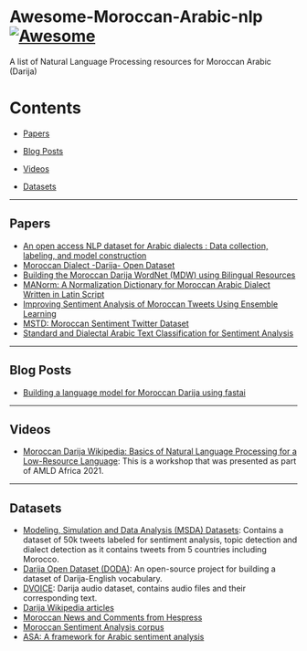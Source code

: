 # Awesome-Moroccan-Arabic-nlp [![Awesome](https://awesome.re/badge.svg)](https://awesome.re)
A list of Natural Language Processing resources for Moroccan Arabic (Darija)

# Contents

- [Papers](#papers)

- [Blog Posts](#blog-posts)

- [Videos](#videos)

- [Datasets](#datasets)

---

## Papers

- [An open access NLP dataset for Arabic dialects : Data collection, labeling, and model construction](https://arxiv.org/abs/2102.11000)
- [Moroccan Dialect -Darija- Open Dataset](https://arxiv.org/abs/2103.09687)
- [Building the Moroccan Darija WordNet (MDW) using Bilingual Resources](https://infoscience.epfl.ch/record/232919?ln=en)
- [MANorm: A Normalization Dictionary for Moroccan Arabic Dialect Written in Latin Script](https://aclanthology.org/2020.wanlp-1.14/)
- [Improving Sentiment Analysis of Moroccan Tweets Using Ensemble Learning](https://link.springer.com/chapter/10.1007/978-3-319-96292-4_8)
- [MSTD: Moroccan Sentiment Twitter Dataset](https://thesai.org/Publications/ViewPaper?Volume=11&Issue=10&Code=IJACSA&SerialNo=45)
- [Standard and Dialectal Arabic Text Classification for Sentiment Analysis](https://link.springer.com/chapter/10.1007/978-3-030-00856-7_18)

---

## Blog Posts

- [Building a language model for Moroccan Darija using fastai](https://issam9.github.io/ml-blog/2021/08/30/Darija-LM.html)

---

## Videos

- [Moroccan Darija Wikipedia: Basics of Natural Language Processing for a Low-Resource Language](https://youtu.be/0UBRCQm9o8M?t=22140): This is a workshop that was presented as part of AMLD Africa 2021.

---

## Datasets

- [Modeling, Simulation and Data Analysis (MSDA) Datasets](https://msda.um6p.ma/msda_datasets): Contains a dataset of 50k tweets labeled for sentiment analysis, topic detection and dialect detection as it contains tweets from 5 countries including Morocco.
- [Darija Open Dataset (DODA)](https://github.com/darija-open-dataset/dataset): An open-source project for building a dataset of Darija-English vocabulary.
- [DVOICE](https://dvoice.ma/data): Darija audio dataset, contains audio files and their corresponding text.
- [Darija Wikipedia articles](https://dumps.wikimedia.org/arywiki/20210501/)
- [Moroccan News and Comments from Hespress](https://www.kaggle.com/tariqmassaoudi/hespress)
- [Moroccan Sentiment Analysis corpus](https://github.com/ososs/Arabic-Sentiment-Analysis-corpus)
- [ASA: A framework for Arabic sentiment analysis](https://journals.sagepub.com/doi/abs/10.1177/0165551519849516)
